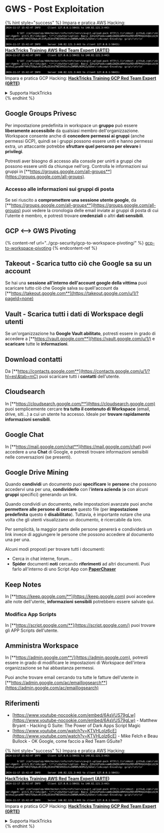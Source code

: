 # GWS - Post Exploitation

{% hint style="success" %}
Impara e pratica AWS Hacking:<img src="../../.gitbook/assets/image (1).png" alt="" data-size="line">[**HackTricks Training AWS Red Team Expert (ARTE)**](https://training.hacktricks.xyz/courses/arte)<img src="../../.gitbook/assets/image (1).png" alt="" data-size="line">\
Impara e pratica GCP Hacking: <img src="../../.gitbook/assets/image (2).png" alt="" data-size="line">[**HackTricks Training GCP Red Team Expert (GRTE)**<img src="../../.gitbook/assets/image (2).png" alt="" data-size="line">](https://training.hacktricks.xyz/courses/grte)

<details>

<summary>Supporta HackTricks</summary>

* Controlla i [**piani di abbonamento**](https://github.com/sponsors/carlospolop)!
* **Unisciti al** 💬 [**gruppo Discord**](https://discord.gg/hRep4RUj7f) o al [**gruppo telegram**](https://t.me/peass) o **seguici** su **Twitter** 🐦 [**@hacktricks\_live**](https://twitter.com/hacktricks\_live)**.**
* **Condividi trucchi di hacking inviando PR ai** [**HackTricks**](https://github.com/carlospolop/hacktricks) e [**HackTricks Cloud**](https://github.com/carlospolop/hacktricks-cloud) repos di github.

</details>
{% endhint %}

## Google Groups Privesc

Per impostazione predefinita in workspace un **gruppo** può essere **liberamente accessibile** da qualsiasi membro dell'organizzazione.\
Workspace consente anche di **concedere permessi ai gruppi** (anche permessi GCP), quindi se i gruppi possono essere uniti e hanno permessi extra, un attaccante potrebbe **sfruttare quel percorso per elevare i privilegi**.

Potresti aver bisogno di accesso alla console per unirti a gruppi che possono essere uniti da chiunque nell'org. Controlla le informazioni sui gruppi in [**https://groups.google.com/all-groups**](https://groups.google.com/all-groups).

### Accesso alle informazioni sui gruppi di posta

Se sei riuscito a **compromettere una sessione utente google**, da [**https://groups.google.com/all-groups**](https://groups.google.com/all-groups) puoi vedere la cronologia delle email inviate ai gruppi di posta di cui l'utente è membro, e potresti trovare **credenziali** o altri **dati sensibili**.

## GCP <--> GWS Pivoting

{% content-ref url="../gcp-security/gcp-to-workspace-pivoting/" %}
[gcp-to-workspace-pivoting](../gcp-security/gcp-to-workspace-pivoting/)
{% endcontent-ref %}

## Takeout - Scarica tutto ciò che Google sa su un account

Se hai una **sessione all'interno dell'account google della vittima** puoi scaricare tutto ciò che Google salva su quell'account da [**https://takeout.google.com**](https://takeout.google.com/u/1/?pageId=none)

## Vault - Scarica tutti i dati di Workspace degli utenti

Se un'organizzazione ha **Google Vault abilitato**, potresti essere in grado di accedere a [**https://vault.google.com**](https://vault.google.com/u/1/) e **scaricare** tutte le **informazioni**.

## Download contatti

Da [**https://contacts.google.com**](https://contacts.google.com/u/1/?hl=es\&tab=mC) puoi scaricare tutti i **contatti** dell'utente.

## Cloudsearch

In [**https://cloudsearch.google.com/**](https://cloudsearch.google.com) puoi semplicemente cercare **tra tutto il contenuto di Workspace** (email, drive, siti...) a cui un utente ha accesso. Ideale per **trovare rapidamente informazioni sensibili**.

## Google Chat

In [**https://mail.google.com/chat**](https://mail.google.com/chat) puoi accedere a una **Chat** di Google, e potresti trovare informazioni sensibili nelle conversazioni (se presenti).

## Google Drive Mining

Quando **condividi** un documento puoi **specificare** le **persone** che possono accedervi una per una, **condividerlo** con l'**intera azienda** (**o** con alcuni **gruppi** specifici) generando un link.

Quando condividi un documento, nelle impostazioni avanzate puoi anche **permettere alle persone di cercare** questo file (per **impostazione predefinita** questo è **disabilitato**). Tuttavia, è importante notare che una volta che gli utenti visualizzano un documento, è ricercabile da loro.

Per semplicità, la maggior parte delle persone genererà e condividerà un link invece di aggiungere le persone che possono accedere al documento una per una.

Alcuni modi proposti per trovare tutti i documenti:

* Cerca in chat interne, forum...
* **Spider** documenti **noti** cercando **riferimenti** ad altri documenti. Puoi farlo all'interno di uno Script App con [**PaperChaser**](https://github.com/mandatoryprogrammer/PaperChaser)

## **Keep Notes**

In [**https://keep.google.com/**](https://keep.google.com) puoi accedere alle note dell'utente, **informazioni** **sensibili** potrebbero essere salvate qui.

### Modifica App Scripts

In [**https://script.google.com/**](https://script.google.com/) puoi trovare gli APP Scripts dell'utente.

## **Amministra Workspace**

In [**https://admin.google.com**/](https://admin.google.com), potresti essere in grado di modificare le impostazioni di Workspace dell'intera organizzazione se hai abbastanza permessi.

Puoi anche trovare email cercando tra tutte le fatture dell'utente in [**https://admin.google.com/ac/emaillogsearch**](https://admin.google.com/ac/emaillogsearch)

## Riferimenti

* [https://www.youtube-nocookie.com/embed/6AsVUS79gLw](https://www.youtube-nocookie.com/embed/6AsVUS79gLw) - Matthew Bryant - Hacking G Suite: The Power of Dark Apps Script Magic
* [https://www.youtube.com/watch?v=KTVHLolz6cE](https://www.youtube.com/watch?v=KTVHLolz6cE) - Mike Felch e Beau Bullock - OK Google, come faccio a Red Team GSuite?

{% hint style="success" %}
Impara e pratica AWS Hacking:<img src="../../.gitbook/assets/image (1).png" alt="" data-size="line">[**HackTricks Training AWS Red Team Expert (ARTE)**](https://training.hacktricks.xyz/courses/arte)<img src="../../.gitbook/assets/image (1).png" alt="" data-size="line">\
Impara e pratica GCP Hacking: <img src="../../.gitbook/assets/image (2).png" alt="" data-size="line">[**HackTricks Training GCP Red Team Expert (GRTE)**<img src="../../.gitbook/assets/image (2).png" alt="" data-size="line">](https://training.hacktricks.xyz/courses/grte)

<details>

<summary>Supporta HackTricks</summary>

* Controlla i [**piani di abbonamento**](https://github.com/sponsors/carlospolop)!
* **Unisciti al** 💬 [**gruppo Discord**](https://discord.gg/hRep4RUj7f) o al [**gruppo telegram**](https://t.me/peass) o **seguici** su **Twitter** 🐦 [**@hacktricks\_live**](https://twitter.com/hacktricks\_live)**.**
* **Condividi trucchi di hacking inviando PR ai** [**HackTricks**](https://github.com/carlospolop/hacktricks) e [**HackTricks Cloud**](https://github.com/carlospolop/hacktricks-cloud) repos di github.

</details>
{% endhint %}
